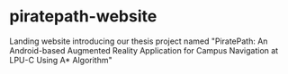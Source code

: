 # piratepath-website
Landing website introducing our thesis project named "PiratePath: An Android-based Augmented Reality Application for 
Campus Navigation at LPU-C Using A* Algorithm" 

